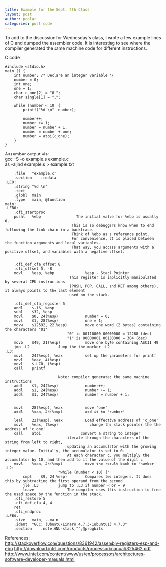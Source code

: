```yaml
---
title: Example for the Sept. 4th Class
layout: post
author: pcolar
categories: post code
---
```


To add to the discussion for Wednesday's class, I wrote a few example lines of C and dumped the assembler code.
It is interesting to see where the compiler generated the same machine code for different instructions.

C code
```
#include <stdio.h>
main () {
	int number;	/* Declare an integer variable */
	number = 0;
	int one;
	one = 1;
	char c_one[2] = "01";
	char single[1] = "1";

	while (number < 10) {
		printf("%d \n", number);
	
		number++;
		number += 1;
		number = number + 1;
		number = number + one;
		number = atoi(c_one);
	}
}
```
Assember output via: <br>
	gcc -S -o example.s example.c <br>
	as -aljnd example.s > example.txt
	
```
	.file	"example.c"
	.section	.rodata
.LC0:
	.string	"%d \n"
	.text
	.globl	main
	.type	main, @function
main:
.LFB0:
	.cfi_startproc
	pushl	%ebp				The initial value for %ebp is usually 0. 
							  This is so debuggers know when to end following the link chain in a backtrace.
							  Think of %ebp as a reference point. 
							  For convenience, it is placed between the function arguments and local variables. 
							  That way, you access arguments with a positive offset, and variables with a negative offset.
	
	
	.cfi_def_cfa_offset 8
	.cfi_offset 5, -8
	movl	%esp, %ebp				%esp - Stack Pointer
							 This register is implicitly manipulated by several CPU instructions 
							 (PUSH, POP, CALL, and RET among others), it always points to the last element 
							 used on the stack.

	.cfi_def_cfa_register 5
	andl	$-16, %esp
	subl	$32, %esp
	movl	$0, 24(%esp)			number = 0;
	movl	$1, 28(%esp)			one = 1;
	movw	$12592, 22(%esp)		move one word (2 bytes) containing the characters "01"
						  	"0" is 00110000 00000000 = 12288 (dec)
						  	"1" is 00000001 00110000 = 304 (dec)
	movb	$49, 21(%esp)			move one byte containing ASCII 49
	jmp	.L2				Jump the the marker .L2
.L3:
	movl	24(%esp), %eax	  		set up the parameters for printf 
	movl	%eax, 4(%esp)
	movl	$.LC0, (%esp)
	call	printf
	
						Note: compiler generates the same machine instructions
	addl	$1, 24(%esp)			number++;
	addl	$1, 24(%esp)			number += 1;
	addl	$1, 24(%esp)			number = number + 1;
	
	
	movl	28(%esp), %eax			move 'one'
	addl	%eax, 24(%esp)			add it to 'number'
	
	leal	22(%esp), %eax			Load effective address of 'c_one'
	movl	%eax, (%esp)			  change the stack pointer the the address of 'c_one'
	call	atoi				  convert a string to integer
							iterate through the characters of the string from left to right, 
							updating an accumulator with the growing integer value. Initially, the accumulator is set to 0. 
							At each character c, you multiply the accumulator by 10, and then add to it the value of the digit c
	movl	%eax, 24(%esp)			move the result back to 'number'
.L2:
						"while (number < 10) {"
		cmpl	$9, 24(%esp)		Compares two integers. It does this by subtracting the first operand from the second
		jle	.L3			jump to .L3 if number < or = 9
		leave				The compiler uses this instruction to free the used space by the function in the stack.
	.cfi_restore 5
	.cfi_def_cfa 4, 4
	ret
	.cfi_endproc
.LFE0:
	.size	main, .-main
	.ident	"GCC: (Ubuntu/Linaro 4.7.3-1ubuntu1) 4.7.3"
	.section	.note.GNU-stack,"",@progbits

```

References:<br>
	http://stackoverflow.com/questions/8361942/assembly-registers-esp-and-ebp
	http://download.intel.com/products/processor/manual/325462.pdf
	http://www.intel.com/content/www/us/en/processors/architectures-software-developer-manuals.html
